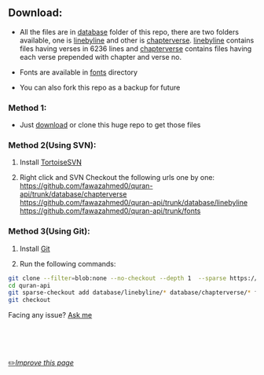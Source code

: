 ## Download:

- All the files are in [database](https://github.com/fawazahmed0/quran-api/tree/1/database "database") folder of this repo, there are two folders available, one is [linebyline](https://github.com/fawazahmed0/quran-api/tree/1/database/linebyline "linebyline") and other is [chapterverse](https://github.com/fawazahmed0/quran-api/tree/1/database/chapterverse "chapterverse").
 [linebyline](https://github.com/fawazahmed0/quran-api/tree/1/database/linebyline "linebyline") contains files having verses in 6236 lines and [chapterverse](https://github.com/fawazahmed0/quran-api/tree/1/database/chapterverse "chapterverse") contains files having each verse prepended with chapter and verse no.

 - Fonts are available in [fonts](https://github.com/fawazahmed0/quran-api/tree/1/fonts "fonts") directory

 - You can also fork this repo as a backup for future

### Method 1:
- Just [download](https://github.com/fawazahmed0/quran-api/archive/1.zip) or clone this huge repo to get those files


### Method 2(Using SVN):
1. Install [TortoiseSVN](https://tortoisesvn.net/downloads.html)

2. Right click and SVN Checkout the following urls one by one:
https://github.com/fawazahmed0/quran-api/trunk/database/chapterverse <br>
https://github.com/fawazahmed0/quran-api/trunk/database/linebyline <br>
https://github.com/fawazahmed0/quran-api/trunk/fonts <br>

### Method 3(Using Git):
1. Install [Git](https://git-scm.com/downloads)

2. Run the following commands:
```bash
git clone --filter=blob:none --no-checkout --depth 1  --sparse https://github.com/fawazahmed0/quran-api.git
cd quran-api
git sparse-checkout add database/linebyline/* database/chapterverse/* fonts/*
git checkout
```


Facing any issue? [Ask me](https://github.com/fawazahmed0/quran-api/issues/new "Ask me ")

<br>
<br>
<br>

[:pencil2:*Improve this page*](https://github.com/fawazahmed0/quran-api/edit/1/Download.md)
